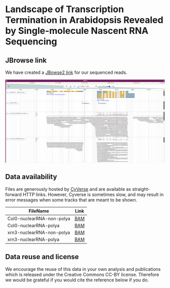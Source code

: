 <!--
 * @Date         : 2021-08-20 09:58:31
 * @LastEditTime : 2021-08-20 10:27:54
 * @LastEditors  : windz
 * @FilePath     : /public/home/mowp/test/jbrowse-github/readme.md
-->

# Landscape of Transcription Termination in Arabidopsis Revealed by Single-molecule Nascent RNA Sequencing

## JBrowse link

We have created a [JBowse2 link](https://zhailab-sustech.github.io/jbrowse2/) for our sequenced reads.

![](./jbrowse.png)

## Data availability

Files are generously hosted by [CyVerse](https://cyverse.org/) and are available as straight-forward HTTP links. However, Cyverse is sometimes slow, and may result in error messages when some tracks that are meant to be shown.

| FileName | Link |
| --- | --- |
| Col0-nuclearRNA-non-polya | [BAM](https://data.cyverse.org/dav-anon/iplant/home/windz/termination/20210324_col_nuclear.elongating.bam) |
| Col0-nuclearRNA-polya | [BAM](https://data.cyverse.org/dav-anon/iplant/home/windz/termination/20210324_col_nuclear.polyadenylated.bam) |
| xrn3-nuclearRNA-non-polya | [BAM](https://data.cyverse.org/dav-anon/iplant/home/windz/termination/20210301_xrn3.elongating.bam) |
| xrn3-nuclearRNA-polya | [BAM](https://data.cyverse.org/dav-anon/iplant/home/windz/termination/20210301_xrn3.polyadenylated.bam) |


## Data reuse and license

We encourage the reuse of this data in your own analysis and publications which is released under the Creative Commons CC-BY license. Therefore we would be grateful if you would cite the reference below if you do.

